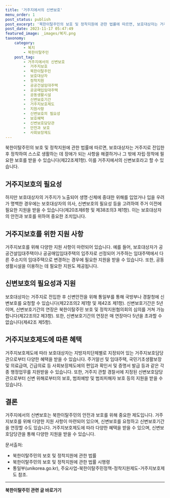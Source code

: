 ```yaml
---
title: '거주지에서의 신변보호'
menu_order: 1
post_status: publish
post_excerpt: '북한이탈주민의 보호 및 정착지원에 관한 법률에 따르면, 보호대상자는 거주지로 전입한 후 정착하여 스스로 생활하는 데 장애가 되는 사항을 해결하거나 그 밖에 자립 정착에 필요한 보호를 받을 수 있습니다 제22조제1항 . 이를 거주지에서의 신변보호라고 할 수 있습니다.'
post_date: 2023-11-17 05:47:49
featured_image: _images/복지.png
taxonomy:
    category:
        - 복지
        - 북한이탈주민
    post_tag:
        - 거주지에서의 신변보호
        -  거주지보호
        -  북한이탈주민
        -  보호대상자
        -  정착지원
        -  공공건설임대주택
        -  공공매입임대주택
        -  공동생활시설
        -  신변보호기간
        -  거주지보호제도
        -  지원사항
        -  신변보호의 필요성
        -  보호혜택
        -  신변보호담당관
        -  안전과 보호
        -  사회보장제도
---
```



북한이탈주민의 보호 및 정착지원에 관한 법률에 따르면, 보호대상자는 거주지로 전입한 후 정착하여 스스로 생활하는 데 장애가 되는 사항을 해결하거나 그 밖에 자립·정착에 필요한 보호를 받을 수 있습니다(제22조제1항). 이를 거주지에서의 신변보호라고 할 수 있습니다.

## 거주지보호의 필요성

하지만 보호대상자의 거주지가 노출되어 생명·신체에 중대한 위해를 입었거나 입을 우려가 명백한 경우에는 보호대상자의 의사, 신변보호의 필요성 등을 고려하여 주거 이전에 필요한 지원을 받을 수 있습니다(제20조제6항 및 제38조의3 제1항). 이는 보호대상자의 안전과 보호를 위하여 중요한 조치입니다.

## 거주지보호를 위한 지원 사항

거주지보호를 위해 다양한 지원 사항이 마련되어 있습니다. 예를 들어, 보호대상자가 공공건설임대주택이나 공공매입임대주택의 입주자로 선정되어 거주하는 임대주택에서 다른 주소지의 임대주택으로 변경하는 경우에 필요한 지원을 받을 수 있습니다. 또한, 공동생활시설을 이용하는 데 필요한 지원도 제공됩니다.

## 신변보호의 필요성과 지원

보호대상자는 거주지로 전입한 후 신변안전을 위해 통일부를 통해 국방부나 경찰청에 신변보호를 요청할 수 있습니다(제22조의2 제1항 및 제42조 제1항). 신변보호기간은 5년이며, 신변보호기간의 연장은 북한이탈주민 보호 및 정착지원협의회의 심의를 거쳐 가능합니다(제22조의2 제3항). 또한, 신변보호기간의 연장은 매 연장마다 5년을 초과할 수 없습니다(제42조 제5항).

## 거주지보호제도에 따른 혜택

거주지보호제도에 따라 보호대상자는 지방자치단체별로 지정되어 있는 거주지보호담당관으로부터 다양한 혜택을 받을 수 있습니다. 주거알선 및 임대주택, 국민기초생활보장 및 의료급여, 긴급의료 등 사회보장제도에의 편입과 확인서 및 증명서 발급 등과 같은 각종 행정업무를 지원받을 수 있습니다. 또한, 거주지 관할 경찰서에 지정된 신변보호담당관으로부터 신변 위해로부터의 보호, 범죄예방 및 범죄피해자 보호 등의 지원을 받을 수 있습니다.

## 결론

거주지에서의 신변보호는 북한이탈주민의 안전과 보호를 위해 중요한 제도입니다. 거주지보호를 위해 다양한 지원 사항이 마련되어 있으며, 신변보호를 요청하고 신변보호기간을 연장할 수도 있습니다. 거주지보호제도에 따라 다양한 혜택을 받을 수 있으며, 신변보호담당관을 통해 다양한 지원을 받을 수 있습니다.

문서출처:
- 북한이탈주민의 보호 및 정착지원에 관한 법률
- 북한이탈주민의 보호 및 정착지원에 관한 법률 시행령
- 통일부(unikorea.go.kr), 주요사업-북한이탈주민정책-정착지원제도-거주지보호제도 참조.
<!-- wp:separator -->
<hr class="wp-block-separator has-alpha-channel-opacity"/>
<!-- /wp:separator -->

<!-- wp:group {"backgroundColor":"base","layout":{"type":"constrained"}} -->
<div class="wp-block-group has-base-background-color has-background"><!-- wp:paragraph {"align":"center","fontSize":"medium"} -->
<p class="has-text-align-center has-large-font-size"><strong>북한이탈주민 관련 글 바로가기</strong></p>
<!-- /wp:paragraph -->


<!-- wp:latest-posts
{"categories":[{"id":22630,"count":19,"description":"","link":"https://uknowlaw.com/category/%eb%b6%81%ed%95%9c%ec%9d%b4%ed%83%88%ec%a3%bc%eb%af%bc/","name":"북한이탈주민","slug":"북한이탈주민","taxonomy":"category","parent":0,"meta":[],"_links":{"self":[{"href":"https://uknowlaw.com/wp-json/wp/v2/categories/22630"}],"collection":[{"href":"https://uknowlaw.com/wp-json/wp/v2/categories"}],"about":[{"href":"https://uknowlaw.com/wp-json/wp/v2/taxonomies/category"}],"wp:post_type":[{"href":"https://uknowlaw.com/wp-json/wp/v2/posts?categories=22630"}],"curies":[{"name":"wp","href":"https://api.w.org/{rel}","templated":true}]}}],"postsToShow":100,"excerptLength":28,"postLayout":"grid","columns":2,"featuredImageAlign":"left","featuredImageSizeSlug":"large","fontSize":"small"} /--></div>
<!-- /wp:group -->